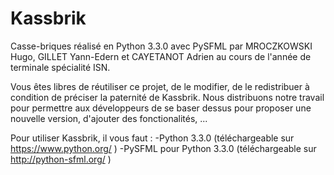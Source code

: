 Kassbrik
========

Casse-briques réalisé en Python 3.3.0 avec PySFML par MROCZKOWSKI Hugo, GILLET Yann-Edern et CAYETANOT Adrien au cours de l'année de terminale spécialité ISN.

Vous êtes libres de réutiliser ce projet, de le modifier, de le redistribuer à condition de préciser la paternité de Kassbrik.
Nous distribuons notre travail pour permettre aux développeurs de se baser dessus pour proposer une nouvelle version, d'ajouter des fonctionalités, ...

Pour utiliser Kassbrik, il vous faut :
-Python 3.3.0 (téléchargeable sur https://www.python.org/ )
-PySFML pour Python 3.3.0 (téléchargeable sur http://python-sfml.org/ )
